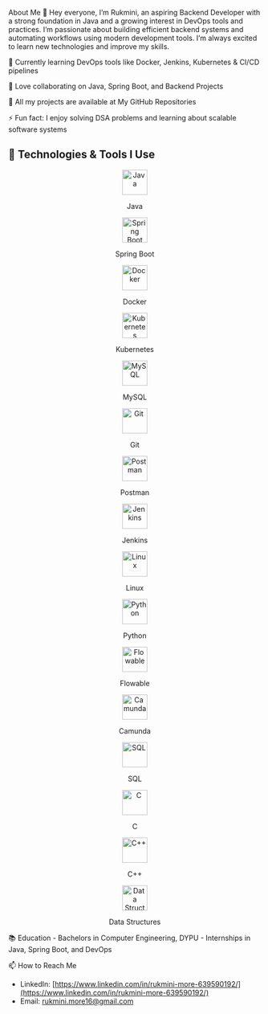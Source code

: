 About Me 🤝
Hey everyone, I’m Rukmini, an aspiring Backend Developer with a strong foundation in Java and a growing interest in DevOps tools and practices. I’m passionate about building efficient backend systems and automating workflows using modern development tools. I’m always excited to learn new technologies and improve my skills.

🌱 Currently learning DevOps tools like Docker, Jenkins, Kubernetes & CI/CD pipelines

🤝 Love collaborating on Java, Spring Boot, and Backend Projects

📂 All my projects are available at My GitHub Repositories

⚡ Fun fact: I enjoy solving DSA problems and learning about scalable software systems

## 🔧 Technologies & Tools I Use

<p align="center">
  <a href="#"><img src="https://cdn.jsdelivr.net/gh/devicons/devicon/icons/java/java-original.svg" alt="Java" width="50" height="50"/></a>  
  <p align="center">Java</p>
</p>

<p align="center">
  <a href="#"><img src="https://cdn.jsdelivr.net/gh/devicons/devicon/icons/spring/spring-original.svg" alt="Spring Boot" width="50" height="50"/></a>  
  <p align="center">Spring Boot</p>
</p>

<p align="center">
  <a href="#"><img src="https://cdn.jsdelivr.net/gh/devicons/devicon/icons/docker/docker-original.svg" alt="Docker" width="50" height="50"/></a>  
  <p align="center">Docker</p>
</p>

<p align="center">
  <a href="#"><img src="https://cdn.jsdelivr.net/gh/devicons/devicon/icons/kubernetes/kubernetes-plain.svg" alt="Kubernetes" width="50" height="50"/></a>  
  <p align="center">Kubernetes</p>
</p>

<p align="center">
  <a href="#"><img src="https://cdn.jsdelivr.net/gh/devicons/devicon/icons/mysql/mysql-original.svg" alt="MySQL" width="50" height="50"/></a>  
  <p align="center">MySQL</p>
</p>

<p align="center">
  <a href="#"><img src="https://cdn.jsdelivr.net/gh/devicons/devicon/icons/git/git-original.svg" alt="Git" width="50" height="50"/></a>  
  <p align="center">Git</p>
</p>

<p align="center">
  <a href="#"><img src="https://cdn.jsdelivr.net/gh/devicons/devicon/icons/postman/postman-original.svg" alt="Postman" width="50" height="50"/></a>  
  <p align="center">Postman</p>
</p>

<p align="center">
  <a href="#"><img src="https://cdn.jsdelivr.net/gh/devicons/devicon/icons/jenkins/jenkins-original.svg" alt="Jenkins" width="50" height="50"/></a>  
  <p align="center">Jenkins</p>
</p>

<p align="center">
  <a href="#"><img src="https://cdn.jsdelivr.net/gh/devicons/devicon/icons/linux/linux-original.svg" alt="Linux" width="50" height="50"/></a>  
  <p align="center">Linux</p>
</p>

<p align="center">
  <a href="#"><img src="https://cdn.jsdelivr.net/gh/devicons/devicon/icons/python/python-original.svg" alt="Python" width="50" height="50"/></a>  
  <p align="center">Python</p>
</p>

<p align="center">
  <a href="#"><img src="https://cdn.jsdelivr.net/gh/devicons/devicon/icons/flowable/flowable-original.svg" alt="Flowable" width="50" height="50"/></a>  
  <p align="center">Flowable</p>
</p>

<p align="center">
  <a href="#"><img src="https://cdn.jsdelivr.net/gh/devicons/devicon/icons/camunda/camunda-original.svg" alt="Camunda" width="50" height="50"/></a>  
  <p align="center">Camunda</p>
</p>

<p align="center">
  <a href="#"><img src="https://cdn.jsdelivr.net/gh/devicons/devicon/icons/sql/sql-original.svg" alt="SQL" width="50" height="50"/></a>  
  <p align="center">SQL</p>
</p>

<p align="center">
  <a href="#"><img src="https://cdn.jsdelivr.net/gh/devicons/devicon/icons/c/c-original.svg" alt="C" width="50" height="50"/></a>  
  <p align="center">C</p>
</p>

<p align="center">
  <a href="#"><img src="https://cdn.jsdelivr.net/gh/devicons/devicon/icons/cplusplus/cplusplus-original.svg" alt="C++" width="50" height="50"/></a>  
  <p align="center">C++</p>
</p>

<p align="center">
  <a href="#"><img src="https://cdn.jsdelivr.net/gh/devicons/devicon/icons/datascience/datascience-original.svg" alt="Data Structures" width="50" height="50"/></a>  
  <p align="center">Data Structures</p>
</p>
📚 Education
- Bachelors in Computer Engineering, DYPU
- Internships in Java, Spring Boot, and DevOps

📫 How to Reach Me
- LinkedIn: [https://www.linkedin.com/in/rukmini-more-639590192/](https://www.linkedin.com/in/rukmini-more-639590192/)
- Email: [rukmini.more16@gmail.com](mailto:rukmini.more16@gmail.com)
